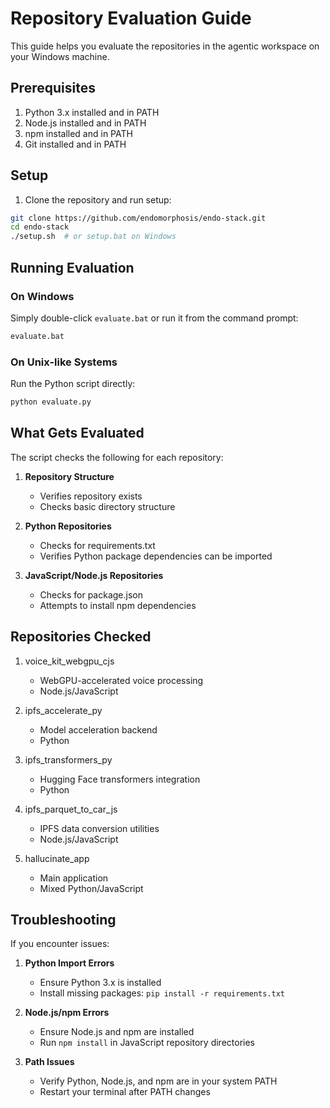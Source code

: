 # Repository Evaluation Guide

This guide helps you evaluate the repositories in the agentic workspace on your Windows machine.

## Prerequisites

1. Python 3.x installed and in PATH
2. Node.js installed and in PATH
3. npm installed and in PATH
4. Git installed and in PATH

## Setup

1. Clone the repository and run setup:
```bash
git clone https://github.com/endomorphosis/endo-stack.git
cd endo-stack
./setup.sh  # or setup.bat on Windows
```

## Running Evaluation

### On Windows
Simply double-click `evaluate.bat` or run it from the command prompt:
```bash
evaluate.bat
```

### On Unix-like Systems
Run the Python script directly:
```bash
python evaluate.py
```

## What Gets Evaluated

The script checks the following for each repository:

1. **Repository Structure**
   - Verifies repository exists
   - Checks basic directory structure

2. **Python Repositories**
   - Checks for requirements.txt
   - Verifies Python package dependencies can be imported

3. **JavaScript/Node.js Repositories**
   - Checks for package.json
   - Attempts to install npm dependencies

## Repositories Checked

1. voice_kit_webgpu_cjs
   - WebGPU-accelerated voice processing
   - Node.js/JavaScript

2. ipfs_accelerate_py
   - Model acceleration backend
   - Python

3. ipfs_transformers_py
   - Hugging Face transformers integration
   - Python

4. ipfs_parquet_to_car_js
   - IPFS data conversion utilities
   - Node.js/JavaScript

5. hallucinate_app
   - Main application
   - Mixed Python/JavaScript

## Troubleshooting

If you encounter issues:

1. **Python Import Errors**
   - Ensure Python 3.x is installed
   - Install missing packages: `pip install -r requirements.txt`

2. **Node.js/npm Errors**
   - Ensure Node.js and npm are installed
   - Run `npm install` in JavaScript repository directories

3. **Path Issues**
   - Verify Python, Node.js, and npm are in your system PATH
   - Restart your terminal after PATH changes 